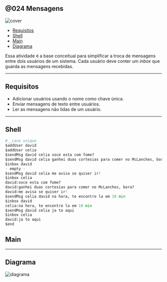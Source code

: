 ## @024 Mensagens

![cover](https://raw.githubusercontent.com/qxcodepoo/arcade/master/base/024/cover.jpg)

[](toc)

- [Requisitos](#requisitos)
- [Shell](#shell)
- [Main](#main)
- [Diagrama](#diagrama)
[](toc)

Essa atividade é a base conceitual para simplificar a troca de mensagens entre dois usuários de um sistema. Cada usuário deve conter um _inbox_ que guarda as mensagens recebidas.

***

## Requisitos

- Adicionar usuários usando o nome como chave única.
- Enviar mensagens de texto entre usuários.
- Ler as mensagens não lidas de um usuário.

***

## Shell

```python
#__case unique
$addUser david
$addUser celia
$sendMsg david celia voce esta com fome?
$sendMsg david celia ganhei duas cortesias para comer no McLanches, bora?
$inbox david
- empty -
$sendMsg david celia me avisa se quiser ir!
$inbox celia
david:voce esta com fome?
david:ganhei duas cortesias para comer no McLanches, bora?
david:me avisa se quiser ir!
$sendMsg celia david na hora, te encontro la em 10 min
$inbox david
celia:na hora, te encontro la em 10 min
$sendMsg david celia ja to aqui
$inbox celia
david:ja to aqui
$end
```

## Main

***

## Diagrama

![diagrama](https://raw.githubusercontent.com/qxcodepoo/arcade/master/base/024/diagrama.png)

